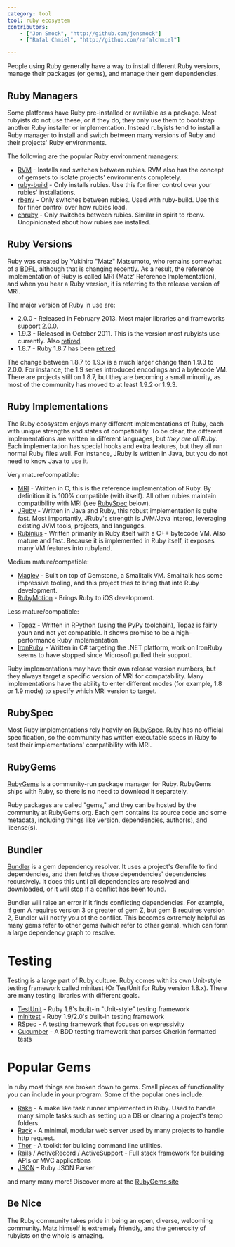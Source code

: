 ```yaml
---
category: tool
tool: ruby ecosystem
contributors:
    - ["Jon Smock", "http://github.com/jonsmock"]
    - ["Rafal Chmiel", "http://github.com/rafalchmiel"]

---
```


People using Ruby generally have a way to install different Ruby versions,
manage their packages (or gems), and manage their gem dependencies.

## Ruby Managers

Some platforms have Ruby pre-installed or available as a package. Most rubyists
do not use these, or if they do, they only use them to bootstrap another Ruby
installer or implementation. Instead rubyists tend to install a Ruby manager to
install and switch between many versions of Ruby and their projects' Ruby
environments.

The following are the popular Ruby environment managers:

* [RVM](https://rvm.io/) - Installs and switches between rubies. RVM also has
  the concept of gemsets to isolate projects' environments completely.
* [ruby-build](https://github.com/sstephenson/ruby-build) - Only installs
  rubies. Use this for finer control over your rubies' installations.
* [rbenv](https://github.com/sstephenson/rbenv) - Only switches between rubies.
  Used with ruby-build.  Use this for finer control over how rubies load.
* [chruby](https://github.com/postmodern/chruby) - Only switches between rubies.
  Similar in spirit to rbenv. Unopinionated about how rubies are installed.

## Ruby Versions

Ruby was created by Yukihiro "Matz" Matsumoto, who remains somewhat of a
[BDFL](https://en.wikipedia.org/wiki/Benevolent_Dictator_for_Life), although
that is changing recently. As a result, the reference implementation of Ruby is
called MRI (Matz' Reference Implementation), and when you hear a Ruby version,
it is referring to the release version of MRI.

The major version of Ruby in use are:
* 2.0.0 - Released in February 2013. Most major libraries and frameworks support
  2.0.0.
* 1.9.3 - Released in October 2011. This is the version most rubyists use
  currently. Also [retired](https://www.ruby-lang.org/en/news/2015/02/23/support-for-ruby-1-9-3-has-ended/)
* 1.8.7 - Ruby 1.8.7 has been
  [retired](http://www.ruby-lang.org/en/news/2013/06/30/we-retire-1-8-7/).

The change between 1.8.7 to 1.9.x is a much larger change than 1.9.3 to 2.0.0.
For instance, the 1.9 series introduced encodings and a bytecode VM.  There
are projects still on 1.8.7, but they are becoming a small minority, as most of
the community has moved to at least 1.9.2 or 1.9.3.

## Ruby Implementations

The Ruby ecosystem enjoys many different implementations of Ruby, each with
unique strengths and states of compatibility. To be clear, the different
implementations are written in different languages, but *they are all Ruby*.
Each implementation has special hooks and extra features, but they all run
normal Ruby files well. For instance, JRuby is written in Java, but you do
not need to know Java to use it.

Very mature/compatible:

* [MRI](https://github.com/ruby/ruby) - Written in C, this is the reference implementation of Ruby. By
  definition it is 100% compatible (with itself). All other rubies maintain compatibility with 
  MRI (see [RubySpec](#rubyspec) below).
* [JRuby](http://jruby.org/) - Written in Java and Ruby, this robust implementation is quite fast.
  Most importantly, JRuby's strength is JVM/Java interop, leveraging existing JVM tools, projects, and languages.
* [Rubinius](http://rubini.us/) - Written primarily in Ruby itself with a C++ bytecode VM. Also
  mature and fast. Because it is implemented in Ruby itself, it exposes many VM features into rubyland.

Medium mature/compatible:

* [Maglev](http://maglev.github.io/) - Built on top of Gemstone, a Smalltalk VM. Smalltalk has some
  impressive tooling, and this project tries to bring that into Ruby development.
* [RubyMotion](http://www.rubymotion.com/) - Brings Ruby to iOS development.

Less mature/compatible:

* [Topaz](http://topazruby.com/) - Written in RPython (using the PyPy toolchain), 
  Topaz is fairly youn and not yet compatible. It shows promise to be a high-performance Ruby
  implementation.
* [IronRuby](http://ironruby.net/) - Written in C# targeting the .NET platform, work on IronRuby seems
  to have stopped since Microsoft pulled their support.

Ruby implementations may have their own release version numbers, but they always
target a specific version of MRI for compatability. Many implementations have
the ability to enter different modes (for example, 1.8 or 1.9 mode) to specify
which MRI version to target.

## RubySpec

Most Ruby implementations rely heavily on [RubySpec](http://rubyspec.org/). Ruby
has no official specification, so the community has written executable specs in
Ruby to test their implementations' compatibility with MRI.

## RubyGems

[RubyGems](http://rubygems.org/) is a community-run package manager for Ruby.
RubyGems ships with Ruby, so there is no need to download it separately.

Ruby packages are called "gems," and they can be hosted by the community at
RubyGems.org. Each gem contains its source code and some metadata, including
things like version, dependencies, author(s), and license(s).

## Bundler

[Bundler](http://bundler.io/) is a gem dependency resolver. It uses a project's
Gemfile to find dependencies, and then fetches those dependencies' dependencies
recursively. It does this until all dependencies are resolved and downloaded, or
it will stop if a conflict has been found.

Bundler will raise an error if it finds conflicting dependencies. For example,
if gem A requires version 3 or greater of gem Z, but gem B requires version 2,
Bundler will notify you of the conflict. This becomes extremely helpful as many
gems refer to other gems (which refer to other gems), which can form a large
dependency graph to resolve.

# Testing

Testing is a large part of Ruby culture. Ruby comes with its own Unit-style
testing framework called minitest (Or TestUnit for Ruby version 1.8.x). There
are many testing libraries with different goals.

* [TestUnit](http://ruby-doc.org/stdlib-1.8.7/libdoc/test/unit/rdoc/Test/Unit.html) - Ruby 1.8's built-in "Unit-style" testing framework
* [minitest](http://ruby-doc.org/stdlib-2.0.0/libdoc/minitest/rdoc/MiniTest.html) - Ruby 1.9/2.0's built-in testing framework
* [RSpec](http://rspec.info/) - A testing framework that focuses on expressivity
* [Cucumber](http://cukes.info/) - A BDD testing framework that parses Gherkin formatted tests

# Popular Gems

In ruby most things are broken down to gems. Small pieces of functionality you can include in your program.
Some of the popular ones include:

* [Rake](https://github.com/ruby/rake) - A make like task runner implemented in Ruby. 
  Used to handle many simple tasks such as setting up a DB or clearing a project's temp folders.
* [Rack](https://github.com/rack/rack) - A minimal, modular web server used by many projects 
  to handle http request.
* [Thor](https://github.com/erikhuda/thor) - A toolkit for building command line utilities.
* [Rails](https://github.com/rails/rails) / ActiveRecord / ActiveSupport - Full stack framework 
  for building APIs or MVC applications
* [JSON](https://github.com/flori/json) - Ruby JSON Parser

and many many more! Discover more at the [RubyGems site](https://rubygems.org/)

## Be Nice

The Ruby community takes pride in being an open, diverse, welcoming community.
Matz himself is extremely friendly, and the generosity of rubyists on the whole
is amazing.
